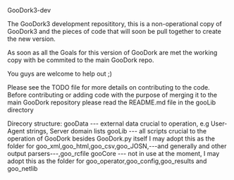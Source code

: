GooDork3-dev

The GooDork3 development reposititory, this is a non-operational copy of GooDork3 and the
pieces of code that will soon be pull together to create the new version.

As soon as all the Goals for this version of GooDork are met the working copy with be commited to the
main GooDork repo.

You guys are welcome to help out ;)

Please see the TODO file for more details on contributing to the code.
Before contributing or adding code with the purpose of merging it to the main GooDork repository
please read the README.md file in the gooLib directory

Direcory structure:
		gooData --- external data crucial to operation, e.g User-Agent strings, Server domain lists
		gooLib --- all scripts crucial to the operation of GooDork besides GooDork.py itself
				I may adopt this as the folder for goo_xml,goo_html,goo_csv,goo_JOSN,---and generally and other output parsers---,goo_rcfile
		gooCore --- not in use at the moment, I may adopt this as the folder for goo_operator,goo_config,goo_results and goo_netlib
